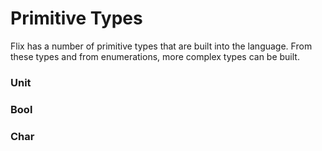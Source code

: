 # Primitive Types

Flix has a number of primitive types that are built into the language. 
From these types and from enumerations, more complex types can be built.

### Unit


### Bool

### Char


